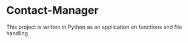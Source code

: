 # Contact-Manager
This project is written in Python as an application on functions and file handling.
